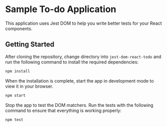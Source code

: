 # Sample To-do Application

This application uses Jest DOM to help you write better tests for your React components.

## Getting Started

After cloning the repository, change directory into `jest-dom-react-todo` and run the following command to install the required dependencies:

```bash
npm install
```

When the installation is complete, start the app in development mode to view it in your browser.

```bash
npm start
```

Stop the app to test the DOM matchers. Run the tests with the following command to ensure that everything is working properly:

```bash
npm test
```

